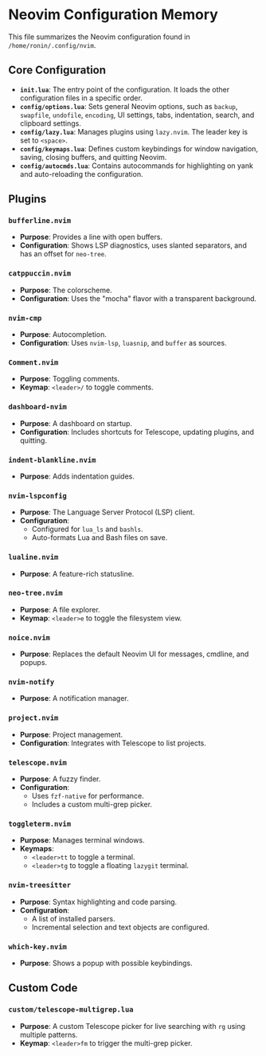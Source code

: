 # Neovim Configuration Memory

This file summarizes the Neovim configuration found in `/home/ronin/.config/nvim`.

## Core Configuration

- **`init.lua`**: The entry point of the configuration. It loads the other configuration files in a specific order.
- **`config/options.lua`**: Sets general Neovim options, such as `backup`, `swapfile`, `undofile`, `encoding`, UI settings, tabs, indentation, search, and clipboard settings.
- **`config/lazy.lua`**: Manages plugins using `lazy.nvim`. The leader key is set to `<space>`.
- **`config/keymaps.lua`**: Defines custom keybindings for window navigation, saving, closing buffers, and quitting Neovim.
- **`config/autocmds.lua`**: Contains autocommands for highlighting on yank and auto-reloading the configuration.

## Plugins

### `bufferline.nvim`
- **Purpose**: Provides a line with open buffers.
- **Configuration**: Shows LSP diagnostics, uses slanted separators, and has an offset for `neo-tree`.

### `catppuccin.nvim`
- **Purpose**: The colorscheme.
- **Configuration**: Uses the "mocha" flavor with a transparent background.

### `nvim-cmp`
- **Purpose**: Autocompletion.
- **Configuration**: Uses `nvim-lsp`, `luasnip`, and `buffer` as sources.

### `Comment.nvim`
- **Purpose**: Toggling comments.
- **Keymap**: `<leader>/` to toggle comments.

### `dashboard-nvim`
- **Purpose**: A dashboard on startup.
- **Configuration**: Includes shortcuts for Telescope, updating plugins, and quitting.

### `indent-blankline.nvim`
- **Purpose**: Adds indentation guides.

### `nvim-lspconfig`
- **Purpose**: The Language Server Protocol (LSP) client.
- **Configuration**:
    - Configured for `lua_ls` and `bashls`.
    - Auto-formats Lua and Bash files on save.

### `lualine.nvim`
- **Purpose**: A feature-rich statusline.

### `neo-tree.nvim`
- **Purpose**: A file explorer.
- **Keymap**: `<leader>e` to toggle the filesystem view.

### `noice.nvim`
- **Purpose**: Replaces the default Neovim UI for messages, cmdline, and popups.

### `nvim-notify`
- **Purpose**: A notification manager.

### `project.nvim`
- **Purpose**: Project management.
- **Configuration**: Integrates with Telescope to list projects.

### `telescope.nvim`
- **Purpose**: A fuzzy finder.
- **Configuration**:
    - Uses `fzf-native` for performance.
    - Includes a custom multi-grep picker.

### `toggleterm.nvim`
- **Purpose**: Manages terminal windows.
- **Keymaps**:
    - `<leader>tt` to toggle a terminal.
    - `<leader>tg` to toggle a floating `lazygit` terminal.

### `nvim-treesitter`
- **Purpose**: Syntax highlighting and code parsing.
- **Configuration**:
    - A list of installed parsers.
    - Incremental selection and text objects are configured.

### `which-key.nvim`
- **Purpose**: Shows a popup with possible keybindings.

## Custom Code

### `custom/telescope-multigrep.lua`
- **Purpose**: A custom Telescope picker for live searching with `rg` using multiple patterns.
- **Keymap**: `<leader>fm` to trigger the multi-grep picker.